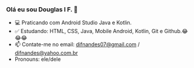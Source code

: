 ### Olá eu sou Douglas I F. 👋

- 💻 Praticando com Android Studio  Java e Kotlin. 
- ✅    Estudando: HTML, CSS, Java, Mobile Android, Kotlin, Git e Github.😂😂😂                           
- 📫 Contate-me no email: difnandes07@gmail.com / difnandes@yahoo.com.br
- Pronouns: ele/dele
